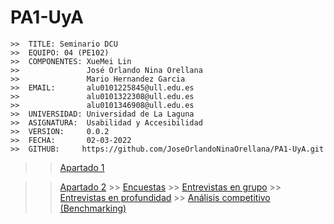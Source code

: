 # PA1-UyA

```
>>  TITLE: Seminario DCU
>>  EQUIPO: 04 (PE102)
>>  COMPONENTES: XueMei Lin
>>               José Orlando Nina Orellana
>>               Mario Hernandez Garcia
>>  EMAIL:       alu0101225845@ull.edu.es
>>               alu0101322308@ull.edu.es
>>               alu0101346908@ull.edu.es
>>  UNIVERSIDAD: Universidad de La Laguna
>>  ASIGNATURA:  Usabilidad y Accesibilidad
>>  VERSION:     0.0.2
>>  FECHA:       02-03-2022
>>  GITHUB:     https://github.com/JoseOrlandoNinaOrellana/PA1-UyA.git
```


>> [Apartado 1](https://github.com/JoseOrlandoNinaOrellana/PA1-UyA/blob/main/DCU.md#analisis-de-las-etapas-del-dcu-en-el-desarrollo-de-un-sitio-web-de-una-biblioteca-universitaria)

>> [Apartado 2](https://github.com/JoseOrlandoNinaOrellana/PA1-UyA/blob/main/DCU.md#aplicacion-del-dcu-para-realizar-el-prototipo-de-una-aplicacion-web)
    >> [Encuestas](https://github.com/JoseOrlandoNinaOrellana/PA1-UyA/blob/main/DCU.md#encuestas)
    >> [Entrevistas en grupo](https://github.com/JoseOrlandoNinaOrellana/PA1-UyA/blob/main/DCU.md#entrevistas-en-grupo)
    >> [Entrevistas en profundidad](https://github.com/JoseOrlandoNinaOrellana/PA1-UyA/blob/main/DCU.md#entrevistas-en-profundidad)
    >> [Análisis competitivo (Benchmarking)](https://github.com/JoseOrlandoNinaOrellana/PA1-UyA/blob/main/DCU.md#an%C3%A1lisis-competitivo-benchmarking)
